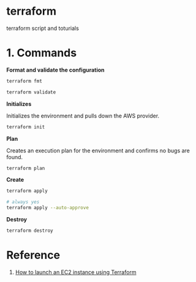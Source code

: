 # terraform
 terraform script and toturials



# 1. Commands

**Format and validate the configuration**

```bash
terraform fmt
```

```bash
terraform validate
```

**Initializes**

Initializes the environment and pulls down the AWS provider.

```bash
terraform init
```

**Plan**

 Creates an execution plan for the environment and confirms no bugs are found.

```bash
terraform plan
```

**Create**

```bash
terraform apply
```

```bash
# always yes
terraform apply --auto-approve
```

**Destroy**

```bash
terraform destroy
```





# Reference

1. [How to launch an EC2 instance using Terraform](https://www.techtarget.com/searchcloudcomputing/tip/How-to-launch-an-EC2-instance-using-Terraform)
